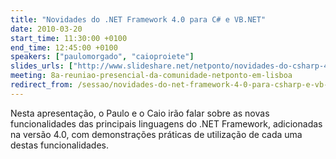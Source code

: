 ```yaml
---
title: "Novidades do .NET Framework 4.0 para C# e VB.NET"
date: 2010-03-20
start_time: 11:30:00 +0100
end_time: 12:45:00 +0100
speakers: ["paulomorgado", "caioproiete"]
slides_urls: ["http://www.slideshare.net/netponto/novidades-do-csharp-40-3581198"]
meeting: 8a-reuniao-presencial-da-comunidade-netponto-em-lisboa
redirect_from: /sessao/novidades-do-net-framework-4-0-para-csharp-e-vb-net/
---
```

Nesta apresentação, o Paulo e o Caio irão falar sobre as novas funcionalidades das principais linguagens do .NET Framework, adicionadas na versão 4.0, com demonstrações práticas de utilização de cada uma destas funcionalidades.


